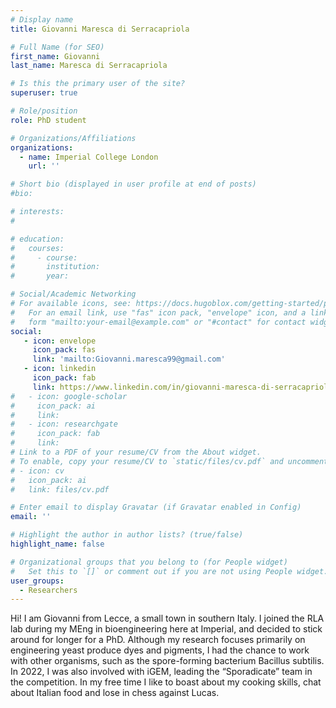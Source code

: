 ```yaml
---
# Display name
title: Giovanni Maresca di Serracapriola

# Full Name (for SEO)
first_name: Giovanni
last_name: Maresca di Serracapriola

# Is this the primary user of the site?
superuser: true

# Role/position
role: PhD student

# Organizations/Affiliations
organizations:
  - name: Imperial College London
    url: ''

# Short bio (displayed in user profile at end of posts)
#bio: 

# interests:
#   

# education:
#   courses:
#     - course: 
#       institution: 
#       year: 

# Social/Academic Networking
# For available icons, see: https://docs.hugoblox.com/getting-started/page-builder/#icons
#   For an email link, use "fas" icon pack, "envelope" icon, and a link in the
#   form "mailto:your-email@example.com" or "#contact" for contact widget.
social:
   - icon: envelope
     icon_pack: fas
     link: 'mailto:Giovanni.maresca99@gmail.com'
   - icon: linkedin
     icon_pack: fab
     link: https://www.linkedin.com/in/giovanni-maresca-di-serracapriola-26b645196/
#   - icon: google-scholar
#     icon_pack: ai
#     link: 
#   - icon: researchgate
#     icon_pack: fab
#     link: 
# Link to a PDF of your resume/CV from the About widget.
# To enable, copy your resume/CV to `static/files/cv.pdf` and uncomment the lines below.
# - icon: cv
#   icon_pack: ai
#   link: files/cv.pdf

# Enter email to display Gravatar (if Gravatar enabled in Config)
email: ''

# Highlight the author in author lists? (true/false)
highlight_name: false

# Organizational groups that you belong to (for People widget)
#   Set this to `[]` or comment out if you are not using People widget.
user_groups:
  - Researchers
---
```


Hi! I am Giovanni from Lecce, a small town in southern Italy. I joined the RLA lab during my MEng in bioengineering here at Imperial, and decided to stick around for longer for a PhD. Although my research focuses primarily on engineering yeast produce dyes and pigments, I had the chance to work with other organisms, such as the spore-forming bacterium Bacillus subtilis. In 2022, I was also involved with iGEM, leading the “Sporadicate” team in the competition. In my free time I like to boast about my cooking skills, chat about Italian food and lose in chess against Lucas.
